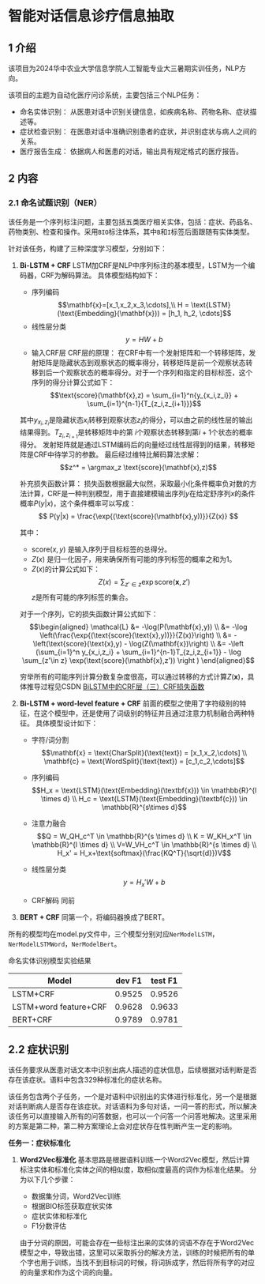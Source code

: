 # 智能对话信息诊疗信息抽取

## 1 介绍

 该项目为2024华中农业大学信息学院人工智能专业大三暑期实训任务，NLP方向。

该项目的主题为自动化医疗问诊系统，主要包括三个NLP任务：
- 命名实体识别：
  从医患对话中识别关键信息，如疾病名称、药物名称、症状描述等。
- 症状检查识别：
  在医患对话中准确识别患者的症状，并识别症状与病人之间的关系。
- 医疗报告生成：
  依据病人和医患的对话，输出具有规定格式的医疗报告。

## 2 内容
### 2.1 命名试题识别（NER）
该任务是一个序列标注问题，主要包括五类医疗相关实体，包括：症状、药品名、药物类别、检查和操作。采用`BIO`标注体系，其中`B`和`I`标签后面跟随有实体类型。

针对该任务，构建了三种深度学习模型，分别如下：
1. **Bi-LSTM + CRF**
   LSTM加CRF是NLP中序列标注的基本模型，LSTM为一个编码器，CRF为解码算法。
   具体模型结构如下：
   - 序列编码
    $$\mathbf{x}=[x_1,x_2,x_3,\cdots],\\
        H = \text{LSTM}(\text{Embedding}(\mathbf{x})) = [h_1, h_2, \cdots]$$
   - 线性层分类
    $$y = HW + b$$
   - 输入CRF层
    CRF层的原理：
    在CRF中有一个发射矩阵和一个转移矩阵，发射矩阵是隐藏状态到观察状态的概率得分，转移矩阵是前一个观察状态转移到后一个观察状态的概率得分。对于一个序列和指定的目标标签，这个序列的得分计算公式如下：
    $$\text{score}(\mathbf{x},z) = \sum_{i=1}^n{y_{x_i,z_i}} + \sum_{i=1}^{n-1}{T_{z_i,z_{i+1}}}$$

    其中$y_{x_i,z_i}$是隐藏状态$x_i$转移到观察状态$z_i$的得分，可以由之前的线性层的输出结果得到。$T_{z_i,z_{i+1}}$是转移矩阵中的第 $i$个观察状态转移到第$i+1$个状态的概率得分。
    发射矩阵就是通过LSTM编码后的向量经过线性层得到的结果，转移矩阵是CRF中待学习的参数。
    最后经过维特比解码算法求解：
    $$z^* = \argmax_z \text{score}(\mathbf{x},z)$$

    补充损失函数计算：
    损失函数根据最大似然，采取最小化条件概率负对数的方法计算，CRF是一种判别模型，用于直接建模输出序列$y$在给定舒序列$x$的条件概率$P(y|x)$，这个条件概率可以写成：
    $$ P(y|x) = \frac{\exp{(\text{score}(\mathbf{x},y))}}{Z(x)} $$

    其中：
      - $\text{score}(x,y)$ 是输入序列于目标标签的总得分。
      - $Z(x)$ 是归一化因子，用来确保所有可能的序列标签的概率之和为1。
      - $Z(x)$的计算公式如下：
        $$Z(x) = \sum_{z'\in z} \exp{\text{score}(\mathbf{x},z')}$$
        $z$是所有可能的序列标签的集合。

    对于一个序列，它的损失函数计算公式如下：
    $$\begin{aligned}
            \mathcal{L} &= -\log(P(\mathbf{x},y)) \\
            &= -\log \left(\frac{\exp{(\text{score}(\text{x},y))}}{Z(x)}\right) \\
            &= -\left(\text{score}(\text{x},y) - \log(Z(\mathbf{x})\right) \\
            &= -\left (\sum_{i=1}^n y_{x_i,z_i} 
            + \sum_{i=1}^{n-1}T_{z_i,z_{i+1}}
            - \log \sum_{z'\in z} \exp(\text{score}(\mathbf{x},z'))
            \right )
        \end{aligned}$$

    穷举所有的可能序列计算分数复杂度很高，可以通过转移的方式计算$Z(\mathbf{x})$，具体推导过程见CSDN [BiLSTM中的CRF层（三）CRF损失函数](https://blog.csdn.net/u013963380/article/details/108696552)

2. **Bi-LSTM + word-level feature + CRF** 
   前面的模型之使用了字符级别的特征，在这个模型中，还是使用了词级别的特征并且通过注意力机制融合两种特征。
   具体模型设计如下：
   - 字符/词分割
    $$\mathbf{x} = \text{CharSplit}(\text{text}) = [x_1,x_2,\cdots] \\
      \mathbf{c} = \text{WordSplit}(\text{text}) = [c_1,c_2,\cdots]$$

   - 序列编码
    $$H_x = \text{LSTM}(\text{Embedding}(\textbf{x})) \in \mathbb{R}^{l \times d} \\
        H_c = \text{LSTM}(\text{Embedding}(\textbf{c})) \in \mathbb{R}^{s\times d}$$

   - 注意力融合
    $$Q =  W_QH_c^T \in \mathbb{R}^{s \times d} \\
        K =  W_KH_x^T \in \mathbb{R}^{l \times d} \\
        V=W_VH_c^T \in \mathbb{R}^{s \times d} \\
        H_x' = H_x+\text{softmax}(\frac{KQ^T}{\sqrt{d}})V$$

    - 线性层分类
    $$y = H_x'W + b$$

    - CRF解码
    同前

3. **BERT + CRF**
   同第一个，将编码器换成了BERT。

所有的模型均在model.py文件中，三个模型分别对应`NerModelLSTM`，`NerModelLSTMWord`，`NerModelBert`。

命名实体识别模型实验结果

|Model|dev F1|test F1|
|---|---|---|
|LSTM+CRF|0.9525|0.9526|
|LSTM+word feature+CRF|0.9628|0.9633|
|BERT+CRF|0.9789|0.9781|

## 2.2 症状识别
该任务要求从医患对话文本中识别出病人描述的症状信息，后续根据对话判断是否存在该症状。语料中包含329种标准化的症状名称。

该任务包含两个子任务，一个是对语料中识别出的实体进行标准化，另一个是根据对话判断病人是否存在该症状。对话语料为多句对话，一问一答的形式，所以解决该任务可以直接输入所有的问答数据，也可以一个问答一个问答地解决。这里采用的方案是第二种，第二种方案理论上会对症状存在性判断产生一定的影响。

**任务一：症状标准化**

1. **Word2Vec标准化**
基本思路是根据语料训练一个Word2Vec模型，然后计算标注实体和标准化实体之间的相似度，取相似度最高的词作为标准化结果。
分为以下几个步骤：
   - 数据集分词，Word2Vec训练
   - 根据BIO标签获取症状实体
   - 症状实体和标准化 
   - F1分数评估

    由于分词的原因，可能会存在一些标注出来的实体的词语不存在于Word2Vec模型之中，导致出错，这里可以采取拆分的解决方法，训练的时候把所有的单个字也用于训练，当找不到目标词的时候，将词拆成字，然后将所有字的对应的向量求和作为这个词的向量。